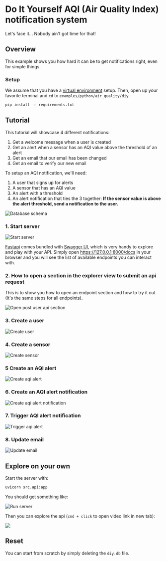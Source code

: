 # Do It Yourself AQI (Air Quality Index) notification system

Let's face it... Nobody ain't got time for that!

## Overview

This example shows you how hard it can be to get notifications right, even for simple things.

### Setup

We assume that you have a [virtual environment](https://docs.python.org/3/tutorial/venv.html) setup.
Then, open up your favorite terminal and `cd` to `examples/python/air_quality/diy`.

```bash
pip install -r requirements.txt
```

## Tutorial

This tutorial will showcase 4 different notifications:
1. Get a welcome message when a user is created
2. Get an alert when a sensor has an AQI value above the threshold of an alert
3. Get an email that our email has been changed
4. Get an email to verify our new email

To setup an AQI notification, we'll need:
1. A user that signs up for alerts
2. A sensor that has an AQI value
3. An alert with a threshold
4. An alert notification that ties the 3 together:
  **If the sensor value is above the alert threshold, send a notification to the user.**

![Database schema](assets/db_schema.png)

### 1. Start server

![Start server](assets/1-start_server.png)

[Fastapi](https://fastapi.tiangolo.com) comes bundled with [Swagger UI](https://fastapi.tiangolo.com/#interactive-api-docs),
which is very handy to explore and play with your API. Simply open https://127.0.0.1:8000/docs in your browser and
you will see the list of available endpoints you can interact with.

### 2. How to open a section in the explorer view to submit an api request

This is to show you how to open an endpoint section and how to try it out (It's the same steps for all endpoints).

![Open post user api section](assets/2-open_section.png)

### 3. Create a user

![Create user](assets/3-user_created.png)

### 4. Create a sensor

![Create sensor](assets/4-create_sensor.png)

### 5 Create an AQI alert

![Create aqi alert](assets/5-create_aqi_alert.png)

### 6. Create an AQI alert notification

![Create aqi alert notification](assets/6-create_aqi_alert_notification.png)

### 7. Trigger AQI alert notification

![Trigger aqi alert](assets/7-trigger_aqi_alert.png)

### 8. Update email

![Update email](assets/8-update_email.png)


## Explore on your own

Start the server with:

```bash
uvicorn src.api:app
```

You should get something like:

![Run server](assets/run_server.png)

Then you can explore the api (`cmd + click` to open video link in new tab):

[<img src="https://cdn.loom.com/sessions/thumbnails/0ed0095ccc75489d89dc67c72ed711d9-with-play.gif">](https://www.loom.com/share/0ed0095ccc75489d89dc67c72ed711d9)

## Reset

You can start from scratch by simply deleting the `diy.db` file.
